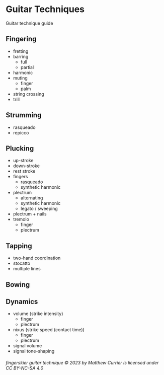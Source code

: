 # Guitar Techniques
Guitar technique guide

## Fingering
- fretting
- barring
  - full
  - partial
- harmonic
- muting
  - finger
  - palm
- string crossing
- trill

## Strumming
- rasqueado
- repicco

## Plucking
- up-stroke
- down-stroke
- rest stroke
- fingers
  - rasqueado 
  - synthetic harmonic
- plectrum
  - alternating
  - synthetic harmonic
  - legato / sweeping
- plectrum + nails
- tremolo
  - finger
  - plectrum

## Tapping
- two-hand coordination
- stocatto
- multiple lines

## Bowing

## Dynamics
- volume (strike intensity)
  - finger
  - plectrum
- nixus (strike speed (contact time))
  - finger
  - plectrum
- signal volume
- signal tone-shaping




###### fingerskier guitar technique © 2023 by Matthew Currier is licensed under CC BY-NC-SA 4.0 
